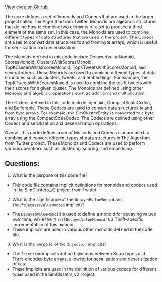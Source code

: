 [View code on GitHub](https://github.com/misbahsy/the-algorithm/src/scala/com/twitter/simclusters_v2/summingbird/common/Implicits.scala)

The code defines a set of Monoids and Codecs that are used in the larger project called The Algorithm from Twitter. Monoids are algebraic structures that define how to combine two elements of a set to produce a third element of the same set. In this case, the Monoids are used to combine different types of data structures that are used in the project. The Codecs are used to convert data structures to and from byte arrays, which is useful for serialization and deserialization.

The Monoids defined in this code include DecayedValueMonoid, ScoresMonoid, ClustersWithScoresMonoid, TopKClustersWithScoresMonoid, TopKTweetsWithScoresMonoid, and several others. These Monoids are used to combine different types of data structures such as clusters, tweets, and embeddings. For example, the TopKTweetsWithScoresMonoid is used to combine the top K tweets with their scores for a given cluster. The Monoids are defined using other Monoids and algebraic operations such as addition and multiplication.

The Codecs defined in this code include Injection, CompactScalaCodec, and Bufferable. These Codecs are used to convert data structures to and from byte arrays. For example, the SimClusterEntity is converted to a byte array using the CompactScalaCodec. The Codecs are defined using other Codecs and serialization and deserialization operations.

Overall, this code defines a set of Monoids and Codecs that are used to combine and convert different types of data structures in The Algorithm from Twitter project. These Monoids and Codecs are used to perform various operations such as clustering, scoring, and embedding.
## Questions: 
 1. What is the purpose of this code file?
- This code file contains implicit definitions for monoids and codecs used in the SimClusters_v2 project from Twitter.

2. What is the significance of the `DecayedValueMonoid` and `ThriftDecayedValueMonoid` implicits?
- The `DecayedValueMonoid` is used to define a monoid for decaying values over time, while the `ThriftDecayedValueMonoid` is a Thrift-specific implementation of this monoid.
- These implicits are used in various other monoids defined in the code file.

3. What is the purpose of the `Injection` implicits?
- The `Injection` implicits define bijections between Scala types and Thrift-encoded byte arrays, allowing for serialization and deserialization of data.
- These implicits are used in the definition of various codecs for different types used in the SimClusters_v2 project.